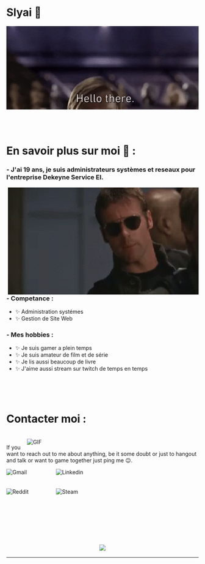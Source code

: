 # Slyai 👋

<div align="center">
<img hight="300" width="700" alt="GIF" align="center" src="https://github.com/Slyai/Slyai/blob/main/assets/hello.gif">
</div>

</br>
</br>
</br>


# En savoir plus sur moi 💬 :

### - J'ai 19 ans, je suis administrateurs systèmes et reseaux pour l'entreprise Dekeyne Service EI.

<img hight="400" width="500" alt="GIF" align="right" src="https://github.com/Slyai/Slyai/blob/main/assets/good.gif">

### - Competance :
- ✨ Administration systémes 
- ✨ Gestion de Site Web

### - Mes hobbies : 
- ✨ Je suis gamer a plein temps
- ✨ Je suis amateur de film et de série 
- ✨ Je lis aussi beaucoup de livre
- ✨ J'aime aussi stream sur twitch de temps en temps

</br>
</br>
</br>


# Contacter moi :

<p>
 </br>


<img hight="320" width="450" align="right" alt="GIF" src="https://github.com/Xx-Ashutosh-xX/Xx-Ashutosh-xX/blob/master/assets/93195.gif">


If you want to reach out to me about anything, be it some doubt or just to hangout and talk or want to game together just ping me 😉.

<a href="mailto:ashutosh.saxena.2001@gmail.com">
 <img align="left" alt="Gmail" width="130" hight="100" src="https://github.com/Xx-Ashutosh-xX/Xx-Ashutosh-xX/blob/master/assets/icons/gmail.png" />
</a>
<a href="https://www.linkedin.com/in/ashutosh-saxena-7b326817b/">
  <img align="left" alt="Linkedin" width="150" hight="100" src="https://github.com/Xx-Ashutosh-xX/Xx-Ashutosh-xX/blob/master/assets/icons/linkedin.png" />
</br>
</br>
</br>
</a>
<a href="https://www.reddit.com/user/X_Ashutosh_X">
  <img align="left" alt=" Reddit" width="130" hight="100" src="https://github.com/Xx-Ashutosh-xX/Xx-Ashutosh-xX/blob/master/assets/icons/reddit.png" />
</a>
<a href="https://steamcommunity.com/profiles/76561198182224539/">
  <img align="left" alt="Steam" width="130" hight="100" src="https://github.com/Xx-Ashutosh-xX/Xx-Ashutosh-xX/blob/master/assets/icons/steam.png" />
</a>
 </p>
 

</br>
</br>
</br>
</br>
</br>
</br>
</br>



<p align="center" >  
  <a href="https://github.com/anuraghazra/github-readme-stats"> 
<img  src="https://github-readme-stats.vercel.app/api?username=Slyai&&show_icons=true&theme=radical"/>
  </a>
  </p>

*************
